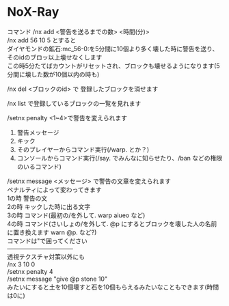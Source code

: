 # NoX-Ray

コマンド
/nx add <id> <警告を送るまでの数> <時間(分)>    
/nx add 56 10 5 とすると    
ダイヤモンドの鉱石:mc_56-0:を5分間に10個より多く壊した時に警告を送り、そのidのブロッ以上壊せなくします     
この時5分たてばカウントがリセットされ、ブロックも壊せるようになります(5分間に壊した数が10個以内の時も)    

/nx del <ブロックのid> で 登録したブロックを消せます    

/nx list で登録しているブロックの一覧を見れます    

/setnx penalty <1~4>で警告を変えられます    
1. 警告メッセージ    
2. キック    
3. そのプレイヤーからコマンド実行(/warp. とか？)    
4. コンソールからコマンド実行(/say. でみんなに知らせたり、/ban などの権限のいるコマンド)    

/setnx message <メッセージ> で警告の文章を変えられます    
ペナルティによって変わってきます    
1の時 警告の文    
2の時 キックした時に出る文字    
3の時 コマンド(最初の/を外して. warp aiueo など)    
4の時 コマンド(さいしょの/を外して. @p にするとブロックを壊した人の名前に置き換えます warn @p. など?)    
コマンドは"で囲ってください    
———————————    
透視テクスチャ対策以外にも    
/nx 3 10 0       
/setnx penalty 4    
/setnx message "give @p stone 10"    
みたいにすると土を10個壊すと石を10個もらえるみたいなこともできます(時間は0に)    
